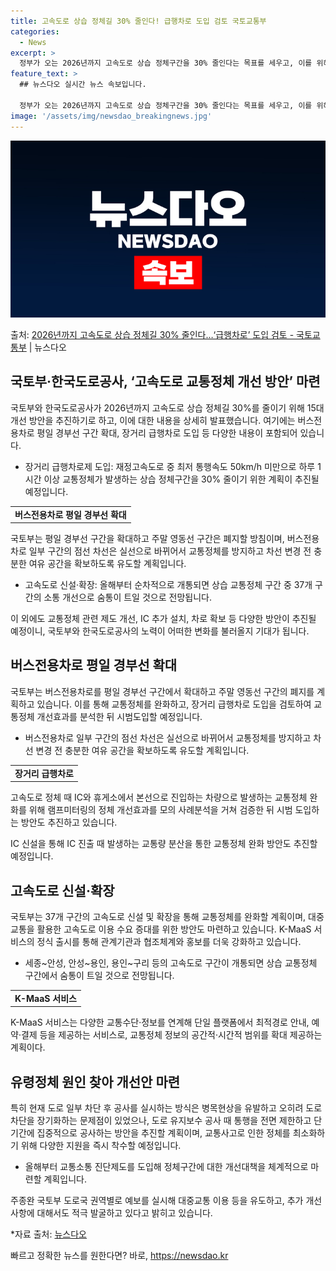 ```yaml
---
title: 고속도로 상습 정체길 30% 줄인다! 급행차로 도입 검토 국토교통부
categories:
  - News
excerpt: >
  정부가 오는 2026년까지 고속도로 상습 정체구간을 30% 줄인다는 목표를 세우고, 이를 위해장거리 급행차로…
feature_text: >
  ## 뉴스다오 실시간 뉴스 속보입니다.

  정부가 오는 2026년까지 고속도로 상습 정체구간을 30% 줄인다는 목표를 세우고, 이를 위해장거리 급행차로…
image: '/assets/img/newsdao_breakingnews.jpg'
---
```


![뉴스다오 속보](/assets/img/newsdao_breakingnews.jpg)

<p>출처: <a href="https://newsdao.kr/3659" rel="dofollow">2026년까지 고속도로 상습 정체길 30% 줄인다…‘급행차로’ 도입 검토 - 국토교통부</a> | 뉴스다오</p>

<h2 data-ke-size="size26">국토부·한국도로공사, ‘고속도로 교통정체 개선 방안’ 마련</h2>
<p data-ke-size="size16">국토부와 한국도로공사가 2026년까지 고속도로 상습 정체길 30%를 줄이기 위해 15대 개선 방안을 추진하기로 하고, 이에 대한 내용을 상세히 발표했습니다. 여기에는 버스전용차로 평일 경부선 구간 확대, 장거리 급행차로 도입 등 다양한 내용이 포함되어 있습니다.</p>
<ul>
<li>장거리 급행차로제 도입: 재정고속도로 중 최저 통행속도 50km/h 미만으로 하루 1시간 이상 교통정체가 발생하는 상습 정체구간을 30% 줄이기 위한 계획이 추진될 예정입니다.</li>
</ul>
<table>
  <tr>
    <td style="text-align: center; height: 17px;"><b>버스전용차로 평일 경부선 확대</b></td>
  </tr>
</table>
<p data-ke-size="size16">국토부는 평일 경부선 구간을 확대하고 주말 영동선 구간은 폐지할 방침이며, 버스전용차로 일부 구간의 점선 차선은 실선으로 바뀌어서 교통정체를 방지하고 차선 변경 전 충분한 여유 공간을 확보하도록 유도할 계획입니다.</p>
<ul>
<li>고속도로 신설·확장: 올해부터 순차적으로 개통되면 상습 교통정체 구간 중 37개 구간의 소통 개선으로 숨통이 트일 것으로 전망됩니다.</li>
</ul>
<p data-ke-size="size16">이 외에도 교통정체 관련 제도 개선, IC 추가 설치, 차로 확보 등 다양한 방안이 추진될 예정이니, 국토부와 한국도로공사의 노력이 어떠한 변화를 불러올지 기대가 됩니다.</p>
<h2 data-ke-size="size26">버스전용차로 평일 경부선 확대</h2>
<p data-ke-size="size16">국토부는 버스전용차로를 평일 경부선 구간에서 확대하고 주말 영동선 구간의 폐지를 계획하고 있습니다. 이를 통해 교통정체를 완화하고, 장거리 급행차로 도입을 검토하여 교통정체 개선효과를 분석한 뒤 시범도입할 예정입니다.</p>
<ul>
<li>버스전용차로 일부 구간의 점선 차선은 실선으로 바뀌어서 교통정체를 방지하고 차선 변경 전 충분한 여유 공간을 확보하도록 유도할 계획입니다.</li>
</ul>
<table>
  <tr>
    <td style="text-align: center; height: 17px;"><b>장거리 급행차로</b></td>
  </tr>
</table>
<p data-ke-size="size16">고속도로 정체 때 IC와 휴게소에서 본선으로 진입하는 차량으로 발생하는 교통정체 완화를 위해 램프미터링의 정체 개선효과를 모의 사례분석을 거쳐 검증한 뒤 시범 도입하는 방안도 추진하고 있습니다.</p>
<p data-ke-size="size16">IC 신설을 통해 IC 진출 때 발생하는 교통량 분산을 통한 교통정체 완화 방안도 추진할 예정입니다.</p>
<h2 data-ke-size="size26">고속도로 신설·확장</h2>
<p data-ke-size="size16">국토부는 37개 구간의 고속도로 신설 및 확장을 통해 교통정체를 완화할 계획이며, 대중교통을 활용한 고속도로 이용 수요 증대를 위한 방안도 마련하고 있습니다. K-MaaS 서비스의 정식 출시를 통해 관계기관과 협조체계와 홍보를 더욱 강화하고 있습니다.</p>
<ul>
<li>세종~안성, 안성~용인, 용인~구리 등의 고속도로 구간이 개통되면 상습 교통정체 구간에서 숨통이 트일 것으로 전망됩니다.</li>
</ul>
<table>
  <tr>
    <td style="text-align: center; height: 17px;"><b>K-MaaS 서비스</b></td>
  </tr>
</table>
<p data-ke-size="size16">K-MaaS 서비스는 다양한 교통수단·정보를 연계해 단일 플랫폼에서 최적경로 안내, 예약·결제 등을 제공하는 서비스로, 교통정체 정보의 공간적·시간적 범위를 확대 제공하는 계획이다.</p>
<h2 data-ke-size="size26">유령정체 원인 찾아 개선안 마련</h2>
<p data-ke-size="size16">특히 현재 도로 일부 차단 후 공사를 실시하는 방식은 병목현상을 유발하고 오히려 도로 차단을 장기화하는 문제점이 있었으나, 도로 유지보수 공사 때 통행을 전면 제한하고 단기간에 집중적으로 공사하는 방안을 추진할 계획이며, 교통사고로 인한 정체를 최소화하기 위해 다양한 지원을 즉시 착수할 예정입니다.</p>
<ul>
<li>올해부터 교통소통 진단제도를 도입해 정체구간에 대한 개선대책을 체계적으로 마련할 계획입니다.</li>
</ul>
<p data-ke-size="size16">주종완 국토부 도로국 권역별로 예보를 실시해 대중교통 이용 등을 유도하고, 추가 개선사항에 대해서도 적극 발굴하고 있다고 밝히고 있습니다.</p>

*자료 출처: [뉴스다오](https://newsdao.kr/3659) 

빠르고 정확한 뉴스를 원한다면? 바로, <a href="https://newsdao.kr" rel="dofollow">https://newsdao.kr</a>


